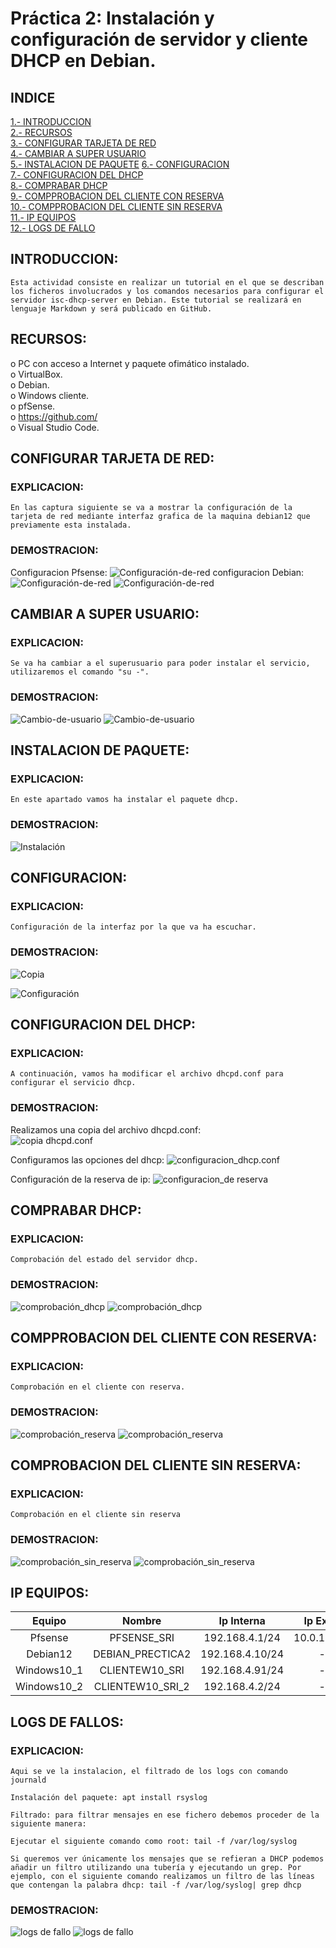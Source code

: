 # Práctica 2: Instalación y configuración de servidor y cliente DHCP en Debian.

## INDICE

[1.- INTRODUCCION](#introduccion)  
[2.- RECURSOS](#recursos)  
[3.- CONFIGURAR TARJETA DE RED](#configurar-tarjeta-de-red)  
[4.- CAMBIAR A SUPER USUARIO](#cambiar-a-super-usuario)  
[5.- INSTALACION DE PAQUETE](#instalacion-de-paquete)
[6.- CONFIGURACION](#configuracion)  
[7.- CONFIGURACION DEL DHCP](#configuracion-del-dhcp)  
[8.- COMPRABAR DHCP](#comprabar-dhcp)  
[9.- COMPPROBACION DEL CLIENTE CON RESERVA](#compprobacion-del-cliente-con-reserva)  
[10.- COMPPROBACION DEL CLIENTE SIN RESERVA](#comprobacion-del-cliente-sin-reserva)  
[11.- IP EQUIPOS](#ip-equipos)  
[12.- LOGS DE FALLO](#logs-de-fallos)


## INTRODUCCION:   

```
Esta actividad consiste en realizar un tutorial en el que se describan los ficheros involucrados y los comandos necesarios para configurar el servidor isc-dhcp-server en Debian. Este tutorial se realizará en lenguaje Markdown y será publicado en GitHub.  
```

## RECURSOS:  

o	PC con acceso a Internet y paquete ofimático instalado.  
o	VirtualBox.  
o	Debian.  
o	Windows cliente.  
o	pfSense.  
o	https://github.com/  
o	Visual Studio Code.   

## CONFIGURAR TARJETA DE RED: 

### EXPLICACION:

```
En las captura siguiente se va a mostrar la configuración de la tarjeta de red mediante interfaz grafica de la maquina debian12 que previamente esta instalada.
```

### DEMOSTRACION:

Configuracion Pfsense:
![Configuración-de-red](img/Captura.PNG)
configuracion Debian:  
![Configuración-de-red](img/Capturaa.PNG)
![Configuración-de-red](img/Captura1.PNG)

## CAMBIAR A SUPER USUARIO:  

### EXPLICACION:

```
Se va ha cambiar a el superusuario para poder instalar el servicio, utilizaremos el comando "su -".
```

### DEMOSTRACION:

![Cambio-de-usuario](img/Captura3.PNG)
![Cambio-de-usuario](img/Captura2.PNG)

## INSTALACION DE PAQUETE:  

### EXPLICACION:

```
En este apartado vamos ha instalar el paquete dhcp.
```

### DEMOSTRACION:

![Instalación](img/Captura4.PNG)

## CONFIGURACION:  

### EXPLICACION:

```
Configuración de la interfaz por la que va ha escuchar.
```

### DEMOSTRACION:

![Copia](img/Captura5.PNG)

![Configuración](img/Captura6.PNG)

## CONFIGURACION DEL DHCP:  

### EXPLICACION:

```
A continuación, vamos ha modificar el archivo dhcpd.conf para configurar el servicio dhcp.
```

### DEMOSTRACION:

Realizamos una copia del archivo dhcpd.conf:  
![copia dhcpd.conf](img/Captura7.PNG)    

Configuramos las opciones del dhcp:
![configuracion_dhcp.conf](img/Captura8.PNG)   

Configuración de la reserva de ip:
![configuracion_de reserva](img/Captura9.PNG)  

## COMPRABAR DHCP:  

### EXPLICACION:

```
Comprobación del estado del servidor dhcp.
```

### DEMOSTRACION:

![comprobación_dhcp](img/Captura10.PNG)
![comprobación_dhcp](img/Captura11.PNG)  

## COMPPROBACION DEL CLIENTE CON RESERVA:  

### EXPLICACION:

```
Comprobación en el cliente con reserva.
```

### DEMOSTRACION:

![comprobación_reserva](img/Captura12.PNG)
![comprobación_reserva](img/Captura14.PNG)

## COMPROBACION DEL CLIENTE SIN RESERVA:  

### EXPLICACION:

```
Comprobación en el cliente sin reserva
```

### DEMOSTRACION:

![comprobación_sin_reserva](img/Captura13.PNG)
![comprobación_sin_reserva](img/Captura15.PNG)

## IP EQUIPOS:

|Equipo|Nombre|Ip Interna|Ip Externa|
|:----:|:----:|:----:|:----:|
|Pfsense|PFSENSE_SRI|192.168.4.1/24|10.0.16.92/24|
|Debian12|DEBIAN_PRECTICA2|192.168.4.10/24|---|
|Windows10_1|CLIENTEW10_SRI|192.168.4.91/24|---|
|Windows10_2|CLIENTEW10_SRI_2|192.168.4.2/24|---|

## LOGS DE FALLOS:

### EXPLICACION:

```
Aqui se ve la instalacion, el filtrado de los logs con comando journald
```

```
Instalación del paquete: apt install rsyslog  
```
```
Filtrado: para filtrar mensajes en ese fichero debemos proceder de la siguiente manera:    

Ejecutar el siguiente comando como root: tail -f /var/log/syslog  

Si queremos ver únicamente los mensajes que se refieran a DHCP podemos añadir un filtro utilizando una tubería y ejecutando un grep. Por ejemplo, con el siguiente comando realizamos un filtro de las líneas que contengan la palabra dhcp: tail -f /var/log/syslog| grep dhcp 
```

### DEMOSTRACION:
![logs de fallo](img/Captura17.PNG)
![logs de fallo](img/Captura18.PNG)

